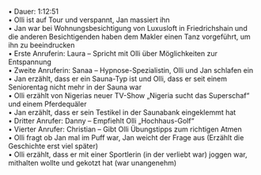 • Dauer: 1:12:51  
• Olli ist auf Tour und verspannt, Jan massiert ihn  
• Jan war bei Wohnungsbesichtigung von Luxusloft in Friedrichshain und die anderen Besichtigenden haben dem Makler einen Tanz vorgeführt, um ihn zu beeindrucken  
• Erste Anruferin: Laura – Spricht mit Olli über Möglichkeiten zur Entspannung  
• Zweite Anruferin: Sanaa – Hypnose-Spezialistin, Olli und Jan schlafen ein  
• Jan erzählt, dass er ein Sauna-Typ ist und Olli, dass er seit einem Seniorentag nicht mehr in der Sauna war  
• Olli erzählt von Nigerias neuer TV-Show „Nigeria sucht das Superschaf“ und einem Pferdequäler  
• Jan erzählt, dass er sein Testikel in der Saunabank eingeklemmt hat  
• Dritter Anrufer: Danny – Empfiehlt Olli „Hochhaus-Golf“  
• Vierter Anrufer: Christian – Gibt Olli Übungstipps zum richtigen Atmen  
• Olli fragt ob Jan mal im Puff war, Jan weicht der Frage aus (Erzählt die Geschichte erst viel später)  
• Olli erzählt, dass er mit einer Sportlerin (in der verliebt war) joggen war, mithalten wollte und gekotzt hat (war unangenehm)  
